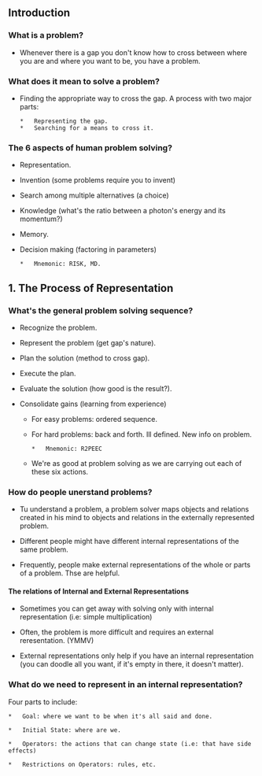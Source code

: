 ## Introduction

### What is a problem?

*	Whenever there is a gap you don't know how to cross between where you are and where you want to be, you have a problem.

### What does it mean to solve a problem?

*	Finding the appropriate way to cross the gap. A process with two major parts:

		*	Representing the gap.
		*	Searching for a means to cross it.

### The 6 aspects of human problem solving?

*	Representation.
*	Invention (some problems require you to invent)
*	Search among multiple alternatives (a choice)
*	Knowledge (what's the ratio between a photon's energy and its momentum?)
*	Memory.
*	Decision making (factoring in parameters)

		*	Mnemonic: RISK, MD.

## 1. The Process of Representation

### What's the general problem solving sequence?

*	Recognize the problem.
*	Represent the problem (get gap's nature).
*	Plan the solution (method to cross gap).
*	Execute the plan.
*	Evaluate the solution (how good is the result?).
*	Consolidate gains (learning from experience)

	*	For easy problems: ordered sequence.
	*	For hard problems: back and forth. Ill defined. New info on problem.

			*	Mnemonic: R2PEEC
	* We're as good at problem solving as we are carrying out each of these six actions.


### How do people unerstand problems?

*	Tu understand a problem, a problem solver maps objects and relations created in his mind to objects and relations in the externally represented problem.

*	Different people might have different internal representations of the same problem.

*	Frequently, people make external representations of the whole or parts of a problem. Thse are helpful.


#### The relations of Internal and External Representations

*	Sometimes you can get away with solving only with internal representation (i.e: simple multiplication)

*	Often, the problem is more difficult and requires an external reresentation. (YMMV)

*	External representations only help if you have an internal representation (you can doodle all you want, if it's empty in there, it doesn't matter).


### What do we need to represent in an internal representation?

Four parts to include:

	*	Goal: where we want to be when it's all said and done.

	*	Initial State: where are we.

	*	Operators: the actions that can change state (i.e: that have side effects)

	*	Restrictions on Operators: rules, etc.